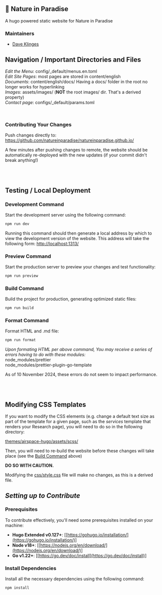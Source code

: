 ## 🌟 Nature in Paradise

A hugo powered static website for Nature in Paradise


### Maintainers

- [Dave Klinges](https://github.com/dklinges9)

## Navigation / Important Directories and Files

_Edit the Menu_: config/_default/menus.en.toml  
_Edit Site Pages_: most pages are stored in content/english  
_Documents_: content/english/docs/ Having a docs/ folder in the root no longer works for hyperlinking  
_Images_: assets/images/ (**NOT** the root images/ dir. That's a derived property)  
_Contact page_: configs/\_default/params.toml

<br>



### Contributing Your Changes

Push changes directly to:  
https://github.com/natureinparadise/natureinparadise.github.io/


A few minutes after pushing changes to remote, the website should be automatically re-deployed with the new updates (if your commit didn't break anything!)  

<br>
<br>


## Testing / Local Deployment

### Development Command

Start the development server using the following command:

```bash
npm run dev
```

Running this command should then generate a local address by which to view the development version of the website. This address will take the following form: [http://localhost:1313/](http://localhost:1313/)  

### Preview Command

Start the production server to preview your changes and test functionality:

```bash
npm run preview
```



### Build Command

Build the project for production, generating optimized static files:

```bash
npm run build
```


### Format Command

Format HTML and .md file:

```bash
npm run format
```

_Upon formating HTML per above command, You may receive a series of errors having to do with these modules:_  
node_modules/prettier  
node_modules/prettier-plugin-go-template

As of 10 November 2024, these errors do not seem to impact performance.



<br>
<br>



## Modifying CSS Templates

If you want to modify the CSS elements (e.g. change a default text size as part of the template for a given page, such as the _services_ template that renders your Research page), you will need to do so in the following directory:  

[themes/airspace-hugo/assets/scss/](themes/airspace-hugo/assets/scss/)  

Then, you will need to re-build the website before these changes will take place (see the [Build Command](#build-command) above)  

**DO SO WITH CAUTION.**  

Modifying the [css/style.css](css/style.css) file will make no changes, as this is a derived file.  



## _Setting up to Contribute_  

### Prerequisites

To contribute effectively, you'll need some prerequisites installed on your machine:

- **Hugo Extended v0.127+**: [[https://gohugo.io/installation/](https://gohugo.io/installation/)]
- **Node v18+**: [[https://nodejs.org/en/download/](https://nodejs.org/en/download/)]
- **Go v1.22+**: [[https://go.dev/doc/install](https://go.dev/doc/install)]

### Install Dependencies

Install all the necessary dependencies using the following command:

```bash
npm install
```
